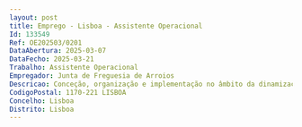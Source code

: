 ```yaml
--- 
layout: post
title: Emprego - Lisboa - Assistente Operacional
Id: 133549
Ref: OE202503/0201
DataAbertura: 2025-03-07
DataFecho: 2025-03-21
Trabalho: Assistente Operacional
Empregador: Junta de Freguesia de Arroios
Descricao: Conceção, organização e implementação no âmbito da dinamização de atividades, assim como o planeamento e monotorização de todas as ações implementadas através do projeto de Atividades de Animação e Apoio à Família Componente de Apoio à Família e Atividades de Enriquecimento Curricular nas escolas de 1º ciclo do território de Arroios.
CodigoPostal: 1170-221 LISBOA
Concelho: Lisboa
Distrito: Lisboa
--- 
```

